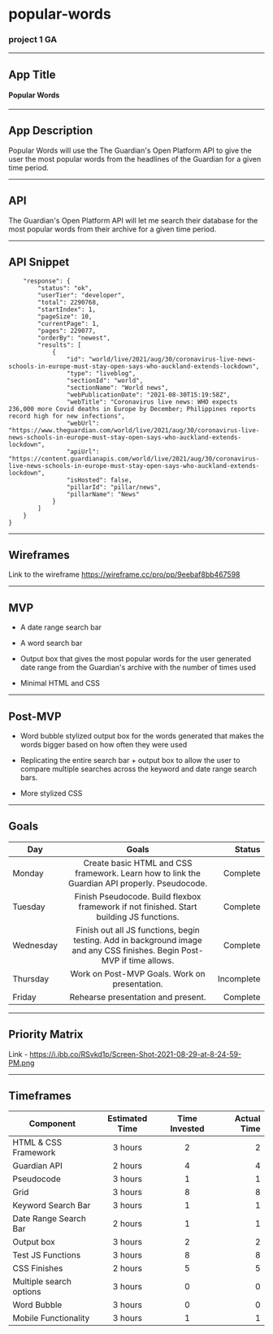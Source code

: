 # popular-words

### project 1 GA

---

## App Title

#### Popular Words

---

## App Description

Popular Words will use the The Guardian's Open Platform API to give the user the most popular words from the headlines of the Guardian for a given time period.

---

## API

The Guardian's Open Platform API will let me search their database for the most popular words from their archive for a given time period.

---

## API Snippet

```{
    "response": {
        "status": "ok",
        "userTier": "developer",
        "total": 2290768,
        "startIndex": 1,
        "pageSize": 10,
        "currentPage": 1,
        "pages": 229077,
        "orderBy": "newest",
        "results": [
            {
                "id": "world/live/2021/aug/30/coronavirus-live-news-schools-in-europe-must-stay-open-says-who-auckland-extends-lockdown",
                "type": "liveblog",
                "sectionId": "world",
                "sectionName": "World news",
                "webPublicationDate": "2021-08-30T15:19:58Z",
                "webTitle": "Coronavirus live news: WHO expects 236,000 more Covid deaths in Europe by December; Philippines reports record high for new infections",
                "webUrl": "https://www.theguardian.com/world/live/2021/aug/30/coronavirus-live-news-schools-in-europe-must-stay-open-says-who-auckland-extends-lockdown",
                "apiUrl": "https://content.guardianapis.com/world/live/2021/aug/30/coronavirus-live-news-schools-in-europe-must-stay-open-says-who-auckland-extends-lockdown",
                "isHosted": false,
                "pillarId": "pillar/news",
                "pillarName": "News"
            }
        ]
    }
}
```

---

## Wireframes

Link to the wireframe <https://wireframe.cc/pro/pp/9eebaf8bb467598>

---

## MVP

- A date range search bar

- A word search bar

- Output box that gives the most popular words for the user generated date range from the Guardian's archive with the number of times used

- Minimal HTML and CSS

---

## Post-MVP

- Word bubble stylized output box for the words generated that makes the words bigger based on how often they were used

- Replicating the entire search bar + output box to allow the user to compare multiple searches across the keyword and date range search bars.

- More stylized CSS

---

## Goals

| Day       |                                                          Goals                                                           |     Status |
| --------- | :----------------------------------------------------------------------------------------------------------------------: | ---------: |
| Monday    |              Create basic HTML and CSS framework. Learn how to link the Guardian API properly. Pseudocode.               |   Complete |
| Tuesday   |                 Finish Pseudocode. Build flexbox framework if not finished. Start building JS functions.                 |   Complete |
| Wednesday | Finish out all JS functions, begin testing. Add in background image and any CSS finishes. Begin Post-MVP if time allows. |   Complete |
| Thursday  |                                      Work on Post-MVP Goals. Work on presentation.                                       | Incomplete |
| Friday    |                                            Rehearse presentation and present.                                            |   Complete |

---

## Priority Matrix

Link - <https://i.ibb.co/RSvkd1p/Screen-Shot-2021-08-29-at-8-24-59-PM.png>

---

## Timeframes

| Component               | Estimated Time | Time Invested | Actual Time |
| ----------------------- | :------------: | :-----------: | ----------: |
| HTML & CSS Framework    |    3 hours     |       2       |           2 |
| Guardian API            |    2 hours     |       4       |           4 |
| Pseudocode              |    3 hours     |       1       |           1 |
| Grid                    |    3 hours     |       8       |           8 |
| Keyword Search Bar      |    3 hours     |       1       |           1 |
| Date Range Search Bar   |    2 hours     |       1       |           1 |
| Output box              |    3 hours     |       2       |           2 |
| Test JS Functions       |    3 hours     |       8       |           8 |
| CSS Finishes            |    2 hours     |       5       |           5 |
| Multiple search options |    3 hours     |       0       |           0 |
| Word Bubble             |    3 hours     |       0       |           0 |
| Mobile Functionality    |    3 hours     |       1       |           1 |
